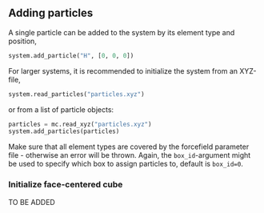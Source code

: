 ## Adding particles
A single particle can be added to the system by its element type and position,
``` python
system.add_particle("H", [0, 0, 0])
```
For larger systems, it is recommended to initialize the system from an XYZ-file,
``` python
system.read_particles("particles.xyz")
```
or from a list of particle objects:
``` python
particles = mc.read_xyz("particles.xyz")
system.add_particles(particles)
```
Make sure that all element types are covered by the forcefield parameter file - otherwise an error will be thrown. Again, the `box_id`-argument might be used to specify which box to assign particles to, default is `box_id=0`.

### Initialize face-centered cube
TO BE ADDED

